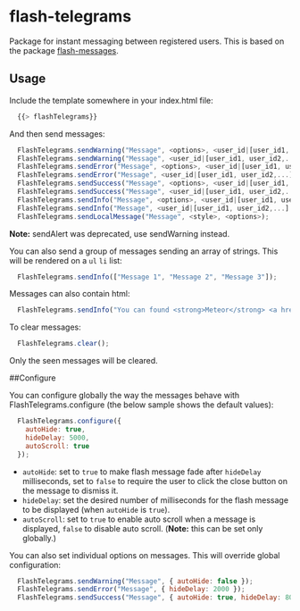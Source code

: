 flash-telegrams
===============


Package for instant messaging between registered users. This is based on the package [flash-messages](https://github.com/camilosw/flash-messages).

## Usage

Include the template somewhere in your index.html file:
```javascript
  {{> flashTelegrams}}
```
And then send messages:
```javascript
  FlashTelegrams.sendWarning("Message", <options>, <user_id|[user_id1, user_id2,...]|'*'>);
  FlashTelegrams.sendWarning("Message", <user_id|[user_id1, user_id2,...]|'*'>);
  FlashTelegrams.sendError("Message", <options>, <user_id|[user_id1, user_id2,...]|'*'>);
  FlashTelegrams.sendError("Message", <user_id|[user_id1, user_id2,...]|'*'>);
  FlashTelegrams.sendSuccess("Message", <options>, <user_id|[user_id1, user_id2,...]|'*'>);
  FlashTelegrams.sendSuccess("Message", <user_id|[user_id1, user_id2,...]|'*'>);
  FlashTelegrams.sendInfo("Message", <options>, <user_id|[user_id1, user_id2,...]|'*'>);
  FlashTelegrams.sendInfo("Message", <user_id|[user_id1, user_id2,...]|'*'>);
  FlashTelegrams.sendLocalMessage("Message", <style>, <options>);
```

**Note:** sendAlert was deprecated, use sendWarning instead.

You can also send a group of messages sending an array of strings. This will be rendered on a `ul` `li` list:
```javascript
  FlashTelegrams.sendInfo(["Message 1", "Message 2", "Message 3"]);
```

Messages can also contain html:
```javascript
  FlashTelegrams.sendInfo("You can found <strong>Meteor</strong> <a href='http://meteor.com'>here</a>");
```

To clear messages:
```javascript
  FlashTelegrams.clear();
```

Only the seen messages will be cleared.

##Configure

You can configure globally the way the messages behave with FlashTelegrams.configure (the below sample shows the default values):
```javascript
  FlashTelegrams.configure({
    autoHide: true,
    hideDelay: 5000,
    autoScroll: true
  });
```

- `autoHide`: set to `true` to make flash message fade after `hideDelay` milliseconds, set to `false` to require the user to click the close button on the message to dismiss it.
- `hideDelay`: set the desired number of milliseconds for the flash message to be displayed (when `autoHide` is `true`).
- `autoScroll`: set to `true` to enable auto scroll when a message is displayed, `false` to disable auto scroll. (**Note:** this can be set only globally.)

You can also set individual options on messages. This will override global configuration:
```javascript
  FlashTelegrams.sendWarning("Message", { autoHide: false });
  FlashTelegrams.sendError("Message", { hideDelay: 2000 });
  FlashTelegrams.sendSuccess("Message", { autoHide: true, hideDelay: 8000 });
```
